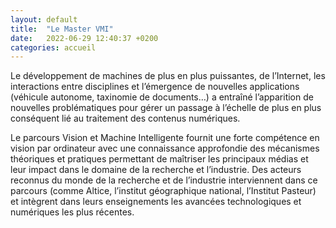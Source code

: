 ```yaml
---
layout: default
title:  "Le Master VMI"
date:   2022-06-29 12:40:37 +0200
categories: accueil
---
```

Le développement de machines de plus en plus puissantes, de l’Internet, les interactions entre
disciplines et l’émergence de nouvelles applications (véhicule autonome, taxinomie de documents…) a
entraîné l’apparition de nouvelles problématiques pour gérer un passage à l’échelle de plus en plus
conséquent lié au traitement des contenus numériques.
<p>Le parcours Vision et Machine Intelligente fournit une forte compétence en vision par ordinateur avec
une connaissance approfondie des mécanismes théoriques et pratiques permettant de maîtriser les
principaux médias et leur impact dans le domaine de la recherche et l’industrie. Des acteurs
reconnus du monde de la recherche et de l’industrie interviennent dans ce parcours (comme Altice,
l’institut géographique national, l’Institut Pasteur) et intègrent dans leurs enseignements les
avancées technologiques et numériques les plus récentes.
